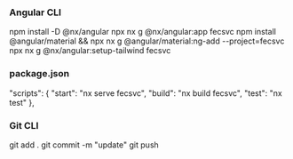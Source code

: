 ### Angular CLI
npm install -D @nx/angular
npx nx g @nx/angular:app fecsvc
npm install @angular/material && npx nx g @angular/material:ng-add --project=fecsvc
npx nx g @nx/angular:setup-tailwind fecsvc
### package.json
  "scripts": {
    "start": "nx serve fecsvc",
    "build": "nx build fecsvc",
    "test": "nx test"
  },
### Git CLI
git add .
git commit -m "update"
git push